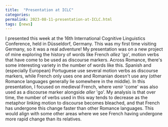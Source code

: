 ```yaml
---
title:  "Presentation at ICLC"
categories: 
permalink: 2023-08-11-presentation-at-ICLC.html
tags: [news]
---
```


I presented this week at the 16th International Cognitive Linguistics Conference, held in Düsseldorf, Germany. This was my first time visiting Germany, so it was a real adventure! My presentation was on a new project of mine exploring the history of words like French *allez* 'go', motion verbs that have come to be used as discourse markers. Across Romance, there's some interesting variety in the number of words like this. Spanish and (especially European) Portuguese use several motion verbs as discourse markers, while French only uses one and Romanian doesn't use any (other Romance languages generally lie somewhere in the middle). In this presentation, I focused on medieval French, where *venir* 'come' was also used as a discourse marker alongside *aller* 'go'. My analysis is that over time, the number of verbs used in this way tends to decrease as the metaphor linking motion to discourse becomes bleached, and that French has undergone this change faster than other Romance languages. This would align with some other areas where we see French having undergone more rapid change than its relatives.